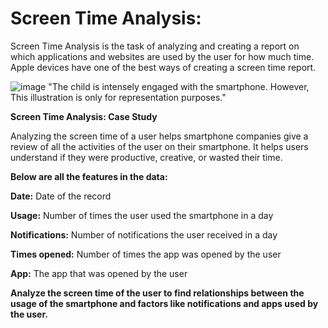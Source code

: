 # Screen Time Analysis:
Screen Time Analysis is the task of analyzing and creating a report on which applications and websites are used by the user for how much time. Apple devices have one of the best ways of creating a screen time report.


![image](https://github.com/budding-tech-savvy/Screen_time_analysis-/assets/117060060/30fcaf17-e39d-4d5b-a767-a710587e0e61)
         "The child is intensely engaged with the smartphone. However, This illustration is only for representation purposes."




**Screen Time Analysis: Case Study**

Analyzing the screen time of a user helps smartphone companies give a review of all the activities of the user on their smartphone. It helps users understand if they were productive, creative, or wasted their time.

**Below are all the features in the data:**

**Date:**  Date of the record

**Usage:** Number of times the user used the smartphone in a day

**Notifications:** Number of notifications the user received in a day

**Times opened:** Number of times the app was opened by the user

**App:** The app that was opened by the user

**Analyze the screen time of the user to find relationships between the usage of the smartphone and factors like notifications and apps used by the user.**
